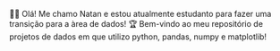 👋🏼 Olá! Me chamo Natan e estou atualmente estudanto para fazer uma transição para a àrea de dados!
🏆 Bem-vindo ao meu repositório de projetos de dados em que utilizo python, pandas, numpy e matplotlib!
